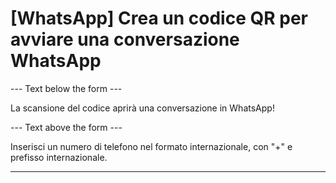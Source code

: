<h1>[WhatsApp] Crea un codice QR per avviare una conversazione WhatsApp</h1>

--- Text below the form ---

<p class="font-italic hint smfm-hint">La scansione del codice aprirà una conversazione in WhatsApp!</p>

--- Text above the form ---

<p class="hint smfm-hint">Inserisci un numero di telefono nel formato internazionale, con "+" e prefisso internazionale.</p>

----------
